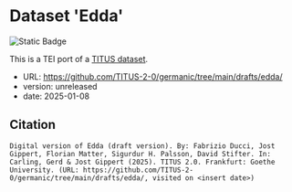 # Dataset 'Edda'

![Static Badge](https://img.shields.io/badge/TEI_validation-passing-green)

This is a TEI port of a [TITUS dataset](http://titus.uni-frankfurt.de/texte/etcs/germ/anord/edda/edda.htm).

* URL: https://github.com/TITUS-2-0/germanic/tree/main/drafts/edda/
* version: unreleased
* date: 2025-01-08

## Citation
```
Digital version of Edda (draft version). By: Fabrizio Ducci, Jost Gippert, Florian Matter, Sigurdur H. Palsson, David Stifter. In: Carling, Gerd & Jost Gippert (2025). TITUS 2.0. Frankfurt: Goethe University. (URL: https://github.com/TITUS-2-0/germanic/tree/main/drafts/edda/, visited on <insert date>)
```
